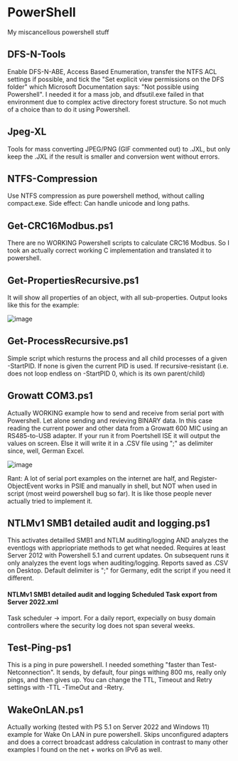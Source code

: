# PowerShell
My miscancellous powershell stuff

## DFS-N-Tools
Enable DFS-N-ABE, Access Based Enumeration, transfer the NTFS ACL settings if possible, and tick the "Set explicit view permissions on the DFS folder" which Microsoft Documentation says: "Not possible using Powershell". I needed it for a mass job, and dfsutil.exe failed in that environment due to complex active directory forest structure. So not much of a choice than to do it using Powershell.

## Jpeg-XL
Tools for mass converting JPEG/PNG (GIF commented out) to .JXL, but only keep the .JXL if the result is smaller and conversion went without errors.

## NTFS-Compression
Use NTFS compression as pure powershell method, without calling compact.exe. Side effect: Can handle unicode and long paths.

## Get-CRC16Modbus.ps1 ##
There are no WORKING Powershell scripts to calculate CRC16 Modbus. So I took an actually correct working C implementation and translated it to powershell.

## Get-PropertiesRecursive.ps1
It will show all properties of an object, with all sub-properties. Output looks like this for the example:

![image](https://github.com/Joachim-Otahal/PowerShell/assets/10100281/5af65eca-224f-48f3-9788-db54277a57b7)

## Get-ProcessRecursive.ps1
Simple script which resturns the process and all child processes of a given -StartPID. If none is given the current PID is used. If recursive-resistant (i.e. does not loop endless on -StartPID 0, which is its own parent/child)

## Growatt COM3.ps1 ##
Actually WORKING example how to send and receive from serial port with Powershell. Let alone sending and revieving BINARY data. In this case reading the current power and other data from a Growatt 600 MIC using an RS485-to-USB adapter. If your run it from Poertshell ISE it will output the values on screen. Else it will write it in a .CSV file using ";" as delimiter since, well, German Excel.

![image](https://github.com/user-attachments/assets/a0a24d22-c8f6-48e1-b3d1-57cd1cbfb716)

Rant: A lot of serial port examples on the internet are half, and Register-ObjectEvent works in PSIE and manually in shell, but NOT when used in script (most weird powershell bug so far). It is like those people never actually tried to implement it.

## NTLMv1 SMB1 detailed audit and logging.ps1
This activates detailled SMB1 and NTLM auditing/logging AND analyzes the eventlogs with appriopriate methods to get what needed. Requires at least Server 2012 with Powershell 5.1 and current updates.
On subsequent runs it only analyzes the event logs when auditing/logging. Reports saved as .CSV on Desktop. Default delimiter is ";" for Germany, edit the script if you need it different.
#### NTLMv1 SMB1 detailed audit and logging Scheduled Task export from Server 2022.xml
Task scheduler -> import. For a daily report, expecially on busy domain controllers where the security log does not span several weeks.

## Test-Ping-ps1
This is a ping in pure powershell. I needed something "faster than Test-Netconnection". It sends, by default, four pings withing 800 ms, really only pings, and then gives up. You can change the TTL, Timeout and Retry settings with -TTL -TimeOut and -Retry.

## WakeOnLAN.ps1
Actually working (tested with PS 5.1 on Server 2022 and Windows 11) example for Wake On LAN in pure powershell. Skips unconfigured adapters and does a correct broadcast address calculation in contrast to many other examples I found on the net + works on IPv6 as well.

